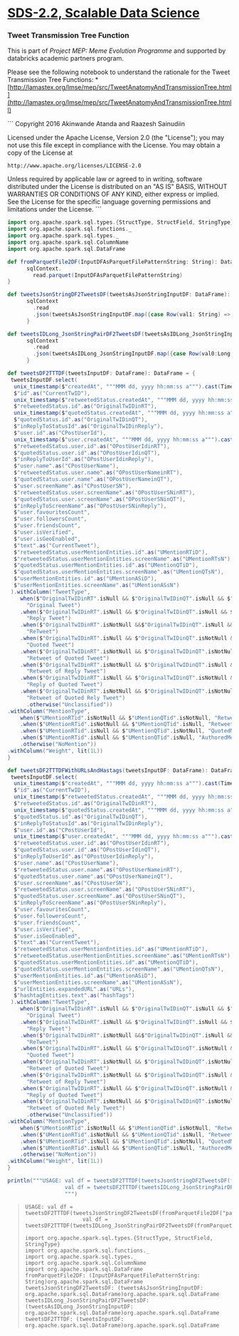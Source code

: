 [SDS-2.2, Scalable Data Science](https://lamastex.github.io/scalable-data-science/sds/2/2/)
===========================================================================================

### Tweet Transmission Tree Function

This is part of *Project MEP: Meme Evolution Programme* and supported by databricks academic partners program.

Please see the following notebook to understand the rationale for the Tweet Transmission Tree Functions:
\* [http://lamastex.org/lmse/mep/src/TweetAnatomyAndTransmissionTree.html](http://lamastex.org/lmse/mep/src/TweetAnatomyAndTransmissionTree.htmll)

\`\`\`
Copyright 2016 Akinwande Atanda and Raazesh Sainudiin

Licensed under the Apache License, Version 2.0 (the "License");
you may not use this file except in compliance with the License.
You may obtain a copy of the License at

    http://www.apache.org/licenses/LICENSE-2.0

Unless required by applicable law or agreed to in writing, software
distributed under the License is distributed on an "AS IS" BASIS,
WITHOUT WARRANTIES OR CONDITIONS OF ANY KIND, either express or implied.
See the License for the specific language governing permissions and
limitations under the License.
\`\`\`

``` scala
import org.apache.spark.sql.types.{StructType, StructField, StringType};
import org.apache.spark.sql.functions._
import org.apache.spark.sql.types._
import org.apache.spark.sql.ColumnName
import org.apache.spark.sql.DataFrame

def fromParquetFile2DF(InputDFAsParquetFilePatternString: String): DataFrame = {
      sqlContext.
        read.parquet(InputDFAsParquetFilePatternString)
}

def tweetsJsonStringDF2TweetsDF(tweetsAsJsonStringInputDF: DataFrame): DataFrame = {
      sqlContext
        .read
        .json(tweetsAsJsonStringInputDF.map({case Row(val1: String) => val1}))
      }

def tweetsIDLong_JsonStringPairDF2TweetsDF(tweetsAsIDLong_JsonStringInputDF: DataFrame): DataFrame = {
      sqlContext
        .read
        .json(tweetsAsIDLong_JsonStringInputDF.map({case Row(val0:Long, val1: String) => val1}))
      }

def tweetsDF2TTTDF(tweetsInputDF: DataFrame): DataFrame = {
 tweetsInputDF.select(
  unix_timestamp($"createdAt", """MMM dd, yyyy hh:mm:ss a""").cast(TimestampType).as("CurrentTweetDate"),
  $"id".as("CurrentTwID"),
  unix_timestamp($"retweetedStatus.createdAt", """MMM dd, yyyy hh:mm:ss a""").cast(TimestampType).as("CreationDateOfOrgTwInRT"), 
  $"retweetedStatus.id".as("OriginalTwIDinRT"),  
  unix_timestamp($"quotedStatus.createdAt", """MMM dd, yyyy hh:mm:ss a""").cast(TimestampType).as("CreationDateOfOrgTwInQT"), 
  $"quotedStatus.id".as("OriginalTwIDinQT"), 
  $"inReplyToStatusId".as("OriginalTwIDinReply"), 
  $"user.id".as("CPostUserId"),
  unix_timestamp($"user.createdAt", """MMM dd, yyyy hh:mm:ss a""").cast(TimestampType).as("userCreatedAtDate"),
  $"retweetedStatus.user.id".as("OPostUserIdinRT"), 
  $"quotedStatus.user.id".as("OPostUserIdinQT"),
  $"inReplyToUserId".as("OPostUserIdinReply"),
  $"user.name".as("CPostUserName"), 
  $"retweetedStatus.user.name".as("OPostUserNameinRT"), 
  $"quotedStatus.user.name".as("OPostUserNameinQT"), 
  $"user.screenName".as("CPostUserSN"), 
  $"retweetedStatus.user.screenName".as("OPostUserSNinRT"), 
  $"quotedStatus.user.screenName".as("OPostUserSNinQT"),
  $"inReplyToScreenName".as("OPostUserSNinReply"),
  $"user.favouritesCount",
  $"user.followersCount",
  $"user.friendsCount",
  $"user.isVerified",
  $"user.isGeoEnabled",
  $"text".as("CurrentTweet"), 
  $"retweetedStatus.userMentionEntities.id".as("UMentionRTiD"), 
  $"retweetedStatus.userMentionEntities.screenName".as("UMentionRTsN"), 
  $"quotedStatus.userMentionEntities.id".as("UMentionQTiD"), 
  $"quotedStatus.userMentionEntities.screenName".as("UMentionQTsN"), 
  $"userMentionEntities.id".as("UMentionASiD"), 
  $"userMentionEntities.screenName".as("UMentionASsN")
 ).withColumn("TweetType",
    when($"OriginalTwIDinRT".isNull && $"OriginalTwIDinQT".isNull && $"OriginalTwIDinReply" === -1,
      "Original Tweet")
    .when($"OriginalTwIDinRT".isNull && $"OriginalTwIDinQT".isNull && $"OriginalTwIDinReply" > -1,
      "Reply Tweet")
    .when($"OriginalTwIDinRT".isNotNull &&$"OriginalTwIDinQT".isNull && $"OriginalTwIDinReply" === -1,
      "ReTweet")
    .when($"OriginalTwIDinRT".isNull && $"OriginalTwIDinQT".isNotNull && $"OriginalTwIDinReply" === -1,
      "Quoted Tweet")
    .when($"OriginalTwIDinRT".isNotNull && $"OriginalTwIDinQT".isNotNull && $"OriginalTwIDinReply" === -1,
      "Retweet of Quoted Tweet")
    .when($"OriginalTwIDinRT".isNotNull && $"OriginalTwIDinQT".isNull && $"OriginalTwIDinReply" > -1,
      "Retweet of Reply Tweet")
    .when($"OriginalTwIDinRT".isNull && $"OriginalTwIDinQT".isNotNull && $"OriginalTwIDinReply" > -1,
      "Reply of Quoted Tweet")
    .when($"OriginalTwIDinRT".isNotNull && $"OriginalTwIDinQT".isNotNull && $"OriginalTwIDinReply" > -1,
      "Retweet of Quoted Rely Tweet")
      .otherwise("Unclassified"))
.withColumn("MentionType", 
    when($"UMentionRTid".isNotNull && $"UMentionQTid".isNotNull, "RetweetAndQuotedMention")
    .when($"UMentionRTid".isNotNull && $"UMentionQTid".isNull, "RetweetMention")
    .when($"UMentionRTid".isNull && $"UMentionQTid".isNotNull, "QuotedMention")
    .when($"UMentionRTid".isNull && $"UMentionQTid".isNull, "AuthoredMention")
    .otherwise("NoMention"))
.withColumn("Weight", lit(1L))
}

def tweetsDF2TTTDFWithURLsAndHastags(tweetsInputDF: DataFrame): DataFrame = {
 tweetsInputDF.select(
  unix_timestamp($"createdAt", """MMM dd, yyyy hh:mm:ss a""").cast(TimestampType).as("CurrentTweetDate"),
  $"id".as("CurrentTwID"),
  unix_timestamp($"retweetedStatus.createdAt", """MMM dd, yyyy hh:mm:ss a""").cast(TimestampType).as("CreationDateOfOrgTwInRT"), 
  $"retweetedStatus.id".as("OriginalTwIDinRT"),  
  unix_timestamp($"quotedStatus.createdAt", """MMM dd, yyyy hh:mm:ss a""").cast(TimestampType).as("CreationDateOfOrgTwInQT"), 
  $"quotedStatus.id".as("OriginalTwIDinQT"), 
  $"inReplyToStatusId".as("OriginalTwIDinReply"), 
  $"user.id".as("CPostUserId"),
  unix_timestamp($"user.createdAt", """MMM dd, yyyy hh:mm:ss a""").cast(TimestampType).as("userCreatedAtDate"),
  $"retweetedStatus.user.id".as("OPostUserIdinRT"), 
  $"quotedStatus.user.id".as("OPostUserIdinQT"),
  $"inReplyToUserId".as("OPostUserIdinReply"),
  $"user.name".as("CPostUserName"), 
  $"retweetedStatus.user.name".as("OPostUserNameinRT"), 
  $"quotedStatus.user.name".as("OPostUserNameinQT"), 
  $"user.screenName".as("CPostUserSN"), 
  $"retweetedStatus.user.screenName".as("OPostUserSNinRT"), 
  $"quotedStatus.user.screenName".as("OPostUserSNinQT"),
  $"inReplyToScreenName".as("OPostUserSNinReply"),
  $"user.favouritesCount",
  $"user.followersCount",
  $"user.friendsCount",
  $"user.isVerified",
  $"user.isGeoEnabled",
  $"text".as("CurrentTweet"), 
  $"retweetedStatus.userMentionEntities.id".as("UMentionRTiD"), 
  $"retweetedStatus.userMentionEntities.screenName".as("UMentionRTsN"), 
  $"quotedStatus.userMentionEntities.id".as("UMentionQTiD"), 
  $"quotedStatus.userMentionEntities.screenName".as("UMentionQTsN"), 
  $"userMentionEntities.id".as("UMentionASiD"), 
  $"userMentionEntities.screenName".as("UMentionASsN"),
  $"urlEntities.expandedURL".as("URLs"),
  $"hashtagEntities.text".as("hashTags")
 ).withColumn("TweetType",
    when($"OriginalTwIDinRT".isNull && $"OriginalTwIDinQT".isNull && $"OriginalTwIDinReply" === -1,
      "Original Tweet")
    .when($"OriginalTwIDinRT".isNull && $"OriginalTwIDinQT".isNull && $"OriginalTwIDinReply" > -1,
      "Reply Tweet")
    .when($"OriginalTwIDinRT".isNotNull &&$"OriginalTwIDinQT".isNull && $"OriginalTwIDinReply" === -1,
      "ReTweet")
    .when($"OriginalTwIDinRT".isNull && $"OriginalTwIDinQT".isNotNull && $"OriginalTwIDinReply" === -1,
      "Quoted Tweet")
    .when($"OriginalTwIDinRT".isNotNull && $"OriginalTwIDinQT".isNotNull && $"OriginalTwIDinReply" === -1,
      "Retweet of Quoted Tweet")
    .when($"OriginalTwIDinRT".isNotNull && $"OriginalTwIDinQT".isNull && $"OriginalTwIDinReply" > -1,
      "Retweet of Reply Tweet")
    .when($"OriginalTwIDinRT".isNull && $"OriginalTwIDinQT".isNotNull && $"OriginalTwIDinReply" > -1,
      "Reply of Quoted Tweet")
    .when($"OriginalTwIDinRT".isNotNull && $"OriginalTwIDinQT".isNotNull && $"OriginalTwIDinReply" > -1,
      "Retweet of Quoted Rely Tweet")
      .otherwise("Unclassified"))
.withColumn("MentionType", 
    when($"UMentionRTid".isNotNull && $"UMentionQTid".isNotNull, "RetweetAndQuotedMention")
    .when($"UMentionRTid".isNotNull && $"UMentionQTid".isNull, "RetweetMention")
    .when($"UMentionRTid".isNull && $"UMentionQTid".isNotNull, "QuotedMention")
    .when($"UMentionRTid".isNull && $"UMentionQTid".isNull, "AuthoredMention")
    .otherwise("NoMention"))
.withColumn("Weight", lit(1L))
}

println("""USAGE: val df = tweetsDF2TTTDF(tweetsJsonStringDF2TweetsDF(fromParquetFile2DF("parquetFileName")))
                  val df = tweetsDF2TTTDF(tweetsIDLong_JsonStringPairDF2TweetsDF(fromParquetFile2DF("parquetFileName")))
                  """)
```

>     USAGE: val df = tweetsDF2TTTDF(tweetsJsonStringDF2TweetsDF(fromParquetFile2DF("parquetFileName")))
>                       val df = tweetsDF2TTTDF(tweetsIDLong_JsonStringPairDF2TweetsDF(fromParquetFile2DF("parquetFileName")))
>                       
>     import org.apache.spark.sql.types.{StructType, StructField, StringType}
>     import org.apache.spark.sql.functions._
>     import org.apache.spark.sql.types._
>     import org.apache.spark.sql.ColumnName
>     import org.apache.spark.sql.DataFrame
>     fromParquetFile2DF: (InputDFAsParquetFilePatternString: String)org.apache.spark.sql.DataFrame
>     tweetsJsonStringDF2TweetsDF: (tweetsAsJsonStringInputDF: org.apache.spark.sql.DataFrame)org.apache.spark.sql.DataFrame
>     tweetsIDLong_JsonStringPairDF2TweetsDF: (tweetsAsIDLong_JsonStringInputDF: org.apache.spark.sql.DataFrame)org.apache.spark.sql.DataFrame
>     tweetsDF2TTTDF: (tweetsInputDF: org.apache.spark.sql.DataFrame)org.apache.spark.sql.DataFrame